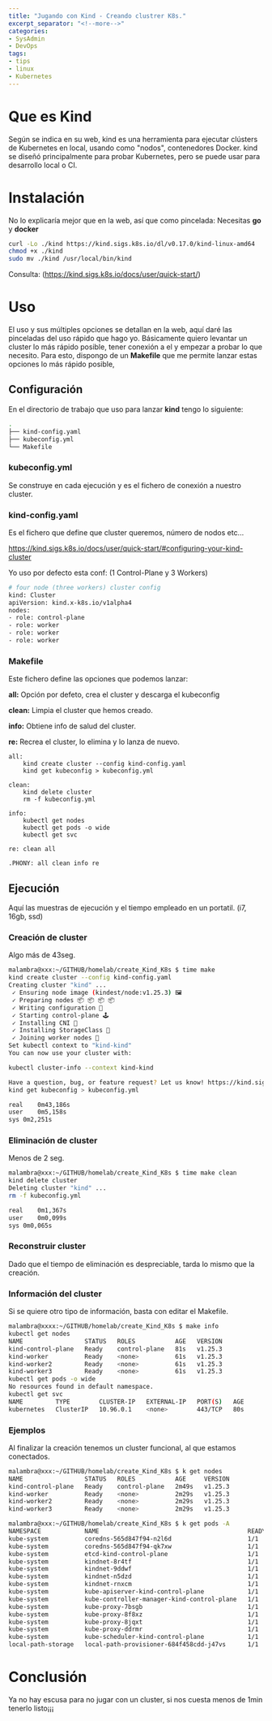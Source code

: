 ```yaml
---
title: "Jugando con Kind - Creando clustrer K8s."
excerpt_separator: "<!--more-->"
categories:
- SysAdmin
- DevOps
tags:
- tips
- linux
- Kubernetes
---
```

# Que es Kind
Según se indica en su web, kind es una herramienta para ejecutar clústers de Kubernetes en local, usando como "nodos", contenedores Docker.
kind se diseñó principalmente para probar Kubernetes, pero se puede usar para desarrollo local o CI.
<!--more-->

# Instalación
No lo explicaría mejor que en la web, así que como pincelada:
Necesitas **go** y **docker**

```bash
curl -Lo ./kind https://kind.sigs.k8s.io/dl/v0.17.0/kind-linux-amd64
chmod +x ./kind
sudo mv ./kind /usr/local/bin/kind
```

Consulta: (https://kind.sigs.k8s.io/docs/user/quick-start/)



# Uso
El uso y sus múltiples opciones se detallan en la web, aquí daré las pinceladas del uso rápido que hago yo.
Básicamente quiero levantar un cluster lo más rápido posible, tener conexión a el y empezar a probar lo que necesito. Para esto, dispongo de un **Makefile** que me permite lanzar estas opciones lo más rápido posible,

## Configuración

En el directorio de trabajo que uso para lanzar **kind** tengo lo siguiente:
```bash
.
├── kind-config.yaml
├── kubeconfig.yml
└── Makefile
```

### kubeconfig.yml

Se construye en cada ejecución y es el fichero de conexión a nuestro cluster.

### kind-config.yaml

Es el fichero que define que cluster queremos, número de nodos etc...

https://kind.sigs.k8s.io/docs/user/quick-start/#configuring-your-kind-cluster

Yo uso por defecto esta conf: (1 Control-Plane y 3 Workers)

```bash
# four node (three workers) cluster config
kind: Cluster
apiVersion: kind.x-k8s.io/v1alpha4
nodes:
- role: control-plane
- role: worker
- role: worker
- role: worker
```

### Makefile

Este fichero define las opciones que podemos lanzar:

**all:** Opción por defeto, crea el cluster y descarga el kubeconfig

**clean:** Limpia el cluster que hemos creado.

**info:** Obtiene info de salud del cluster.

**re:** Recrea el cluster, lo elimina y lo lanza de nuevo.

```
all:
	kind create cluster --config kind-config.yaml
	kind get kubeconfig > kubeconfig.yml

clean:
	kind delete cluster
	rm -f kubeconfig.yml

info:
	kubectl get nodes
	kubectl get pods -o wide
	kubectl get svc

re: clean all

.PHONY: all clean info re
```

## Ejecución
Aquí las muestras de ejecución y el tiempo empleado en un portatil. (i7, 16gb, ssd)

### Creación de cluster
Algo más de 43seg.

```bash
malambra@xxx:~/GITHUB/homelab/create_Kind_K8s $ time make 
kind create cluster --config kind-config.yaml
Creating cluster "kind" ...
 ✓ Ensuring node image (kindest/node:v1.25.3) 🖼
 ✓ Preparing nodes 📦 📦 📦 📦  
 ✓ Writing configuration 📜 
 ✓ Starting control-plane 🕹️ 
 ✓ Installing CNI 🔌 
 ✓ Installing StorageClass 💾 
 ✓ Joining worker nodes 🚜 
Set kubectl context to "kind-kind"
You can now use your cluster with:

kubectl cluster-info --context kind-kind

Have a question, bug, or feature request? Let us know! https://kind.sigs.k8s.io/#community 🙂
kind get kubeconfig > kubeconfig.yml

real	0m43,186s
user	0m5,158s
sys	0m2,251s
```

### Eliminación de cluster
Menos de 2 seg.

```bash
malambra@xxx:~/GITHUB/homelab/create_Kind_K8s $ time make clean
kind delete cluster
Deleting cluster "kind" ...
rm -f kubeconfig.yml

real	0m1,367s
user	0m0,099s
sys	0m0,065s
```

### Reconstruir cluster
Dado que el tiempo de eliminación es despreciable, tarda lo mismo que la creación.

### Información del cluster
Si se quiere otro tipo de información, basta con editar el Makefile.

```bash
malambra@xxxx:~/GITHUB/homelab/create_Kind_K8s $ make info
kubectl get nodes
NAME                 STATUS   ROLES           AGE   VERSION
kind-control-plane   Ready    control-plane   81s   v1.25.3
kind-worker          Ready    <none>          61s   v1.25.3
kind-worker2         Ready    <none>          61s   v1.25.3
kind-worker3         Ready    <none>          61s   v1.25.3
kubectl get pods -o wide
No resources found in default namespace.
kubectl get svc
NAME         TYPE        CLUSTER-IP   EXTERNAL-IP   PORT(S)   AGE
kubernetes   ClusterIP   10.96.0.1    <none>        443/TCP   80s
```

### Ejemplos
Al finalizar la creación tenemos un cluster funcional, al que estamos conectados.

```bash
malambra@xxx:~/GITHUB/homelab/create_Kind_K8s $ k get nodes
NAME                 STATUS   ROLES           AGE     VERSION
kind-control-plane   Ready    control-plane   2m49s   v1.25.3
kind-worker          Ready    <none>          2m29s   v1.25.3
kind-worker2         Ready    <none>          2m29s   v1.25.3
kind-worker3         Ready    <none>          2m29s   v1.25.3
```

```bash
malambra@xxx:~/GITHUB/homelab/create_Kind_K8s $ k get pods -A
NAMESPACE            NAME                                         READY   STATUS    RESTARTS   AGE
kube-system          coredns-565d847f94-n2l6d                     1/1     Running   0          3m17s
kube-system          coredns-565d847f94-qk7xw                     1/1     Running   0          3m17s
kube-system          etcd-kind-control-plane                      1/1     Running   0          3m30s
kube-system          kindnet-8r4tf                                1/1     Running   0          3m13s
kube-system          kindnet-9ddwf                                1/1     Running   0          3m13s
kube-system          kindnet-n5dzd                                1/1     Running   0          3m17s
kube-system          kindnet-rnxcm                                1/1     Running   0          3m13s
kube-system          kube-apiserver-kind-control-plane            1/1     Running   0          3m30s
kube-system          kube-controller-manager-kind-control-plane   1/1     Running   0          3m30s
kube-system          kube-proxy-7bsgb                             1/1     Running   0          3m17s
kube-system          kube-proxy-8f8xz                             1/1     Running   0          3m13s
kube-system          kube-proxy-8jqxt                             1/1     Running   0          3m13s
kube-system          kube-proxy-ddrmr                             1/1     Running   0          3m13s
kube-system          kube-scheduler-kind-control-plane            1/1     Running   0          3m30s
local-path-storage   local-path-provisioner-684f458cdd-j47vs      1/1     Running   0          3m17s
```

# Conclusión
Ya no hay escusa para no jugar con un cluster, si nos cuesta menos de 1min tenerlo listo¡¡¡